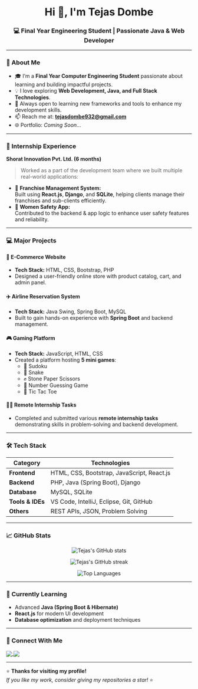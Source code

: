 <h1 align="center">Hi 👋, I'm Tejas Dombe</h1>
<h3 align="center">💻 Final Year Engineering Student | Passionate Java & Web Developer</h3>

---

### 🚀 About Me
- 🎓 I’m a **Final Year Computer Engineering Student** passionate about learning and building impactful projects.  
- 💡 I love exploring **Web Development, Java, and Full Stack Technologies**.  
- 🧠 Always open to learning new frameworks and tools to enhance my development skills.  
- 📫 Reach me at: **tejasdombe932@gmail.com**  
- 🌐 Portfolio: *Coming Soon...*

---

### 🏢 Internship Experience
**Shorat Innovation Pvt. Ltd. (6 months)**  
> Worked as a part of the development team where we built multiple real-world applications:
- 🧩 **Franchise Management System:**  
  Built using **React.js**, **Django**, and **SQLite**, helping clients manage their franchises and sub-clients efficiently.  
- 🚨 **Women Safety App:**  
  Contributed to the backend & app logic to enhance user safety features and reliability.

---

### 💻 Major Projects

#### 🛒 E-Commerce Website
- **Tech Stack:** HTML, CSS, Bootstrap, PHP  
- Designed a user-friendly online store with product catalog, cart, and admin panel.  

#### ✈️ Airline Reservation System
- **Tech Stack:** Java Swing, Spring Boot, MySQL  
- Built to gain hands-on experience with **Spring Boot** and backend management.  

#### 🎮 Gaming Platform
- **Tech Stack:** JavaScript, HTML, CSS  
- Created a platform hosting **5 mini games**:
  - 🧩 Sudoku  
  - 🐍 Snake  
  - ✊ Stone Paper Scissors  
  - 🔢 Number Guessing Game  
  - 🎯 Tic Tac Toe  

#### 🧑‍💼 Remote Internship Tasks
- Completed and submitted various **remote internship tasks** demonstrating skills in problem-solving and backend development.

---

### 🛠️ Tech Stack

| Category | Technologies |
|-----------|---------------|
| **Frontend** | HTML, CSS, Bootstrap, JavaScript, React.js |
| **Backend** | PHP, Java (Spring Boot), Django |
| **Database** | MySQL, SQLite |
| **Tools & IDEs** | VS Code, IntelliJ, Eclipse, Git, GitHub |
| **Others** | REST APIs, JSON, Problem Solving |

---

### 📈 GitHub Stats
<p align="center">
  <img src="https://github-readme-stats.vercel.app/api?username=TejasDombe932&show_icons=true&theme=tokyonight" alt="Tejas's GitHub stats" />
</p>

<p align="center">
  <img src="https://github-readme-streak-stats.herokuapp.com/?user=TejasDombe932&theme=tokyonight" alt="Tejas's GitHub streak" />
</p>

<p align="center">
  <img src="https://github-readme-stats.vercel.app/api/top-langs/?username=TejasDombe932&layout=compact&theme=tokyonight" alt="Top Languages" />
</p>

---

### 🌱 Currently Learning
- Advanced **Java (Spring Boot & Hibernate)**
- **React.js** for modern UI development
- **Database optimization** and deployment techniques

---

### 🤝 Connect With Me
<p align="left">
<a href="https://www.linkedin.com/in/tejas-dombe" target="_blank">
  <img align="center" src="https://img.shields.io/badge/LinkedIn-0077B5?style=for-the-badge&logo=linkedin&logoColor=white" />
</a>
<a href="mailto:tejasdombe932@gmail.com">
  <img align="center" src="https://img.shields.io/badge/Gmail-D14836?style=for-the-badge&logo=gmail&logoColor=white" />
</a>
</p>

---

⭐ **Thanks for visiting my profile!**  
_If you like my work, consider giving my repositories a star!_ ⭐

